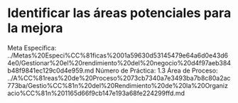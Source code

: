 # Identificar las áreas potenciales para la mejora

Meta Específica: ../Metas%20Especi%CC%81ficas%2001a59630d53145479e64a6d0e43d64e0/Gestionar%20el%20rendimiento%20del%20negocio%20d4f97aeb384b48f9841ec129c0d4e959.md
Número de Práctica: 1.3
Área de Proceso: ../A%CC%81reas%20de%20Proceso%2073cb7340a7e3493ba7b8c80a2ac773ba/Gestio%CC%81n%20del%20Rendimiento%20de%20la%20Organizacio%CC%81n%201165d66f9cb147e193a68fe224299ffd.md
